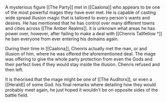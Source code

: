 A mysterious figure [[The Party]] met in [[Caalona]] who appears to be one of the most powerful mages they have ever met. He is capable of casting wide spread illusion magic that is tailored to every person's wants and desires. He has mentioned that he has control over many different towns and cities across [[The Amber Realms]]. it is unknown what areas he has power over, however, after failing to make a deal with [[Chenris Tallfellow †]] he ban everyone from ever entering his domains again. 

During their time in [[Caalona]], Chenris actually met the man, or and illusion of him, where he was offered the aforementioned deal. The mage was offering to give the whole party protection from even the Gods and their perfect lives if they would stay inside the illusion. Chenris refused and then left. 

It is theorised that the mage might be one of [[The Auditors]], or even a [[Herald]] of some God. his final remarks where detailing how they would probably meet again, he just hoped it wouldn't be on opposite sides of the battle field. 